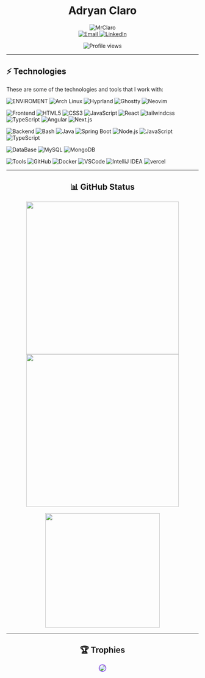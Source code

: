<div align="center">
  

  
# Adryan Claro


<!-- Typing Dynamic Text -->
<img src="https://readme-typing-svg.demolab.com?font=Jura&weight=600&size=25&pause=1000&color=cd36fc&center=true&vCenter=true&width=450&height=40&lines=I'm+a+Software+Engineer;I'm+a+Linux+Enthusiast;I'm+a+Full+Stack+Developer" alt="MrClaro" />
<br>
<!-- Contact Badges -->

<a href="mailto:adryan.contatoprofissional@gmail.com" target="_blank">
  <img src="https://img.shields.io/badge/Email-432E54?style=for-the-badge&logo=gmail&logoColor=white" alt="Email" />
</a>
<a href="https://linkedin.com/in/seuperfil" target="_blank">
  <img src="https://img.shields.io/badge/LinkedIn-432E54?style=for-the-badge&logo=linkedin&logoColor=white" alt="LinkedIn" />
</a>

![Profile views](https://komarev.com/ghpvc/?username=MrClaro&label=Profile%20views&color=432E54&style=flat)

</div>

---

## ⚡ Technologies

These are some of the technologies and tools that I work with:

![ENVIROMENT](https://img.shields.io/badge/MY%20ENVIROMENT-181624?style=flat-square&logoColor=white)
![Arch Linux](https://img.shields.io/badge/Arch_Linux-432E54?style=flat-square&logo=arch-linux&logoColor=white)
![Hyprland](https://img.shields.io/badge/Hyprland-432E54?style=flat-square&logo=hyprland&logoColor=white)
![Ghostty](https://img.shields.io/badge/Ghostty-432E54?style=flat-square&logo=gnometerminal&logoColor=white)
![Neovim](https://img.shields.io/badge/-Neovim-432E54?style=flat-square&logo=neovim&logoColor=white)

![Frontend](https://img.shields.io/badge/FRONTEND-181624?style=flat-square&logoColor=white)
![HTML5](https://img.shields.io/badge/-HTML5-432E54?style=flat-square&logo=html5&logoColor=white) 
![CSS3](https://img.shields.io/badge/-CSS3-432E54?style=flat-square&logo=css3&logoColor=white)
![JavaScript](https://img.shields.io/badge/-JavaScript-432E54?style=flat-square&logo=javascript&logoColor=white)
![React](https://img.shields.io/badge/-React-432E54?style=flat-square&logo=react&logoColor=white)
![tailwindcss](https://img.shields.io/badge/-TailwindCSS-432E54?style=flat-square&logo=tailwind-css&logoColor=white)
![TypeScript](https://img.shields.io/badge/-TypeScript-432E54?style=flat-square&logo=typescript&logoColor=white)
![Angular](https://img.shields.io/badge/-Angular-432E54?style=flat-square&logo=angular&logoColor=white)
![Next.js](https://img.shields.io/badge/-Next.js-432E54?style=flat-square&logo=next.js&logoColor=white)

![Backend](https://img.shields.io/badge/BACKEND-181624?style=flat-square&logoColor=white)
![Bash](https://img.shields.io/badge/-Bash-432E54?style=flat-square&logo=gnu-bash&logoColor=white)
![Java](https://img.shields.io/badge/-Java-432E54?style=flat-square&logo=openjdk&logoColor=white)
![Spring Boot](https://img.shields.io/badge/-Spring%20Boot-432E54?style=flat-square&logo=spring-boot&logoColor=white)
![Node.js](https://img.shields.io/badge/-Node.js-432E54?style=flat-square&logo=node.js&logoColor=white)
![JavaScript](https://img.shields.io/badge/-JavaScript-432E54?style=flat-square&logo=javascript&logoColor=white)
![TypeScript](https://img.shields.io/badge/-TypeScript-432E54?style=flat-square&logo=typescript&logoColor=white)

![DataBase](https://img.shields.io/badge/DATABASE-181624?style=flat-square&logoColor=white)
![MySQL](https://img.shields.io/badge/-MySQL-432E54?style=flat-square&logo=mysql&logoColor=white)
![MongoDB](https://img.shields.io/badge/-MongoDB-432E54?style=flat-square&logo=mongodb&logoColor=white)

![Tools](https://img.shields.io/badge/TOOLS-181624?style=flat-square&logoColor=white)
![GitHub](https://img.shields.io/badge/-GitHub-432E54?style=flat-square&logo=github&logoColor=white)
![Docker](https://img.shields.io/badge/-Docker-432E54?style=flat-square&logo=docker&logoColor=white)
![VSCode](https://img.shields.io/badge/-VSCode-432E54?style=flat-square&logo=visual-studio-code&logoColor=white)
![IntelliJ IDEA](https://img.shields.io/badge/-IntelliJ%20IDEA-432E54?style=flat-square&logo=intellij-idea&logoColor=white)
![vercel](https://img.shields.io/badge/-Vercel-432E54?style=flat-square&logo=vercel&logoColor=white)

---

<div align="center">

## 📊 GitHub Status

<div>
  <img src="https://github-readme-stats.vercel.app/api?username=MrClaro&show_icons=true&bg_color=90,281847,45297A&title_color=9436fc&text_color=cd36fc&line_height=20&card_width=400&border_radius=25&border_color=9056f6&include_all_commits=true" width="400"/>
  <img src="https://streak-stats.demolab.com?user=MrClaro&theme=deuteranopia-friendly-theme&border_radius=25&mode=weekly&ring=8432e1&background=281847&border=9056f6&fire=cd36fc&dates=c159ff&sideNums=cd36fc&currStreakNum=c159ff&stroke=8432df&sideLabels=c034ed&currStreakLabel=c034ed" width="400" />
</div>
<br/>
  <img src="https://github-readme-stats.vercel.app/api/top-langs?username=MrClaro&locale=en&layout=compact&bg_color=90,281847,45297A&title_color=9436fc&text_color=cd36fc&card_width=300&border-radius=25&border_color=9056f6&hide=LLVM,java" width="300" />

</div>

---

<div align="center">

## 🏆 Trophies

<img src="https://github-profile-trophy.vercel.app/?username=MrClaro&theme=tokyonight&rank=-C,-B&column=-1" style="background-color: transparent; border-radius: 25px; border: 2px solid #9056f6;" />

</div>
